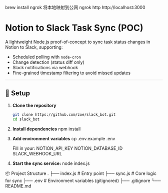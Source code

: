 brew install ngrok  将本地映射到公网
    ngrok http http://localhost:3000

# Notion to Slack Task Sync (POC)

A lightweight Node.js proof-of-concept to sync task status changes in Notion to Slack, supporting:

- Scheduled polling with `node-cron`
- Change detection (status diff only)
- Slack notifications via webhook
- Fine-grained timestamp filtering to avoid missed updates

---

## 🔧 Setup

1. **Clone the repository**
   ```bash
   git clone https://github.com/zoe/slack_bot.git
   cd slack_bot


2. **Install dependencies**
    npm install

3. **Add environment variables**
    cp .env.example .env
    
    Fill in your:
        NOTION_API_KEY
        NOTION_DATABASE_ID
        SLACK_WEBHOOK_URL


4. **Start the sync service:**
    node index.js

📦 Project Structure
.
├── index.js                  # Entry point
├── sync.js                   # Core logic for sync
├── .env                      # Environment variables (gitignored)
├── .gitignore
└── README.md




